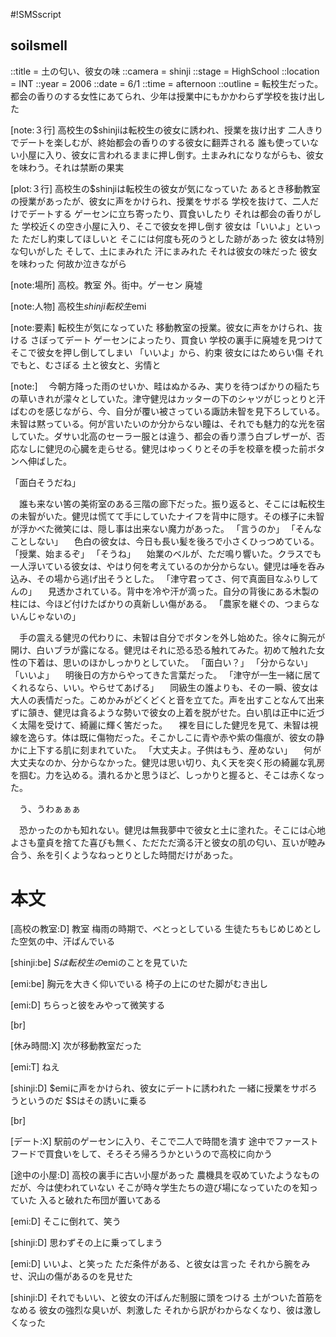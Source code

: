 #!SMSscript

## soilsmell

::title = 土の匂い、彼女の味
::camera = shinji
::stage = HighSchool
::location = INT
::year = 2006
::date = 6/1
::time = afternoon
::outline = 転校生だった。都会の香りのする女性にあてられ、少年は授業中にもかかわらず学校を抜け出した

[note:３行]
高校生の$shinjiは転校生の彼女に誘われ、授業を抜け出す
二人きりでデートを楽しむが、終始都会の香りのする彼女に翻弄される
誰も使っていない小屋に入り、彼女に言われるままに押し倒す。土まみれになりながらも、彼女を味わう。それは禁断の果実

[plot:３行]
高校生の$shinjiは転校生の彼女が気になっていた
あるとき移動教室の授業があったが、彼女に声をかけられ、授業をサボる
学校を抜けて、二人だけでデートする
ゲーセンに立ち寄ったり、買食いしたり
それは都会の香りがした
学校近くの空き小屋に入り、そこで彼女を押し倒す
彼女は「いいよ」といった
ただし約束してほしいと
そこには何度も死のうとした跡があった
彼女は特別な匂いがした
そして、土にまみれた
汗にまみれた
それは彼女の味だった
彼女を味わった
何故か泣きながら

[note:場所]
高校。教室
外。街中。ゲーセン
廃墟

[note:人物]
高校生$shinji
転校生$emi

[note:要素]
転校生が気になっていた
移動教室の授業。彼女に声をかけられ、抜ける
さぼってデート
ゲーセンによったり、買食い
学校の裏手に廃墟を見つけて
そこで彼女を押し倒してしまい
「いいよ」から、約束
彼女にはためらい傷
それでもと、むさぼる
土と彼女と、劣情と

[note:]
　今朝方降った雨のせいか、畦はぬかるみ、実りを待つばかりの稲たちの草いきれが濛々としていた。津守健児はカッターの下のシャツがじっとりと汗ばむのを感じながら、今、自分が覆い被さっている諏訪未智を見下ろしている。未智は黙っている。何が言いたいのか分からない瞳は、それでも魅力的な光を宿していた。ダサい北高のセーラー服とは違う、都会の香り漂う白ブレザーが、否応なしに健児の心臓を走らせる。健児はゆっくりとその手を校章を模った前ボタンへ伸ばした。

「面白そうだね」

　誰も来ない筈の美術室のある三階の廊下だった。振り返ると、そこには転校生の未智がいた。健児は慌てて手にしていたナイフを背中に隠す。その様子に未智が浮かべた微笑には、隠し事は出来ない魔力があった。
「言うのか」
「そんなことしない」
　色白の彼女は、今日も長い髪を後ろで小さくひっつめている。
「授業、始まるぞ」
「そうね」
　始業のベルが、ただ鳴り響いた。クラスでも一人浮いている彼女は、やはり何を考えているのか分からない。健児は唾を呑み込み、その場から逃げ出そうとした。
「津守君ってさ、何で真面目なふりしてんの」
　見透かされている。背中を冷や汗が滴った。自分の背後にある木製の柱には、今ほど付けたばかりの真新しい傷がある。
「農家を継ぐの、つまらないんじゃないの」

　手の震える健児の代わりに、未智は自分でボタンを外し始めた。徐々に胸元が開け、白いブラが露になる。健児はそれに恐る恐る触れてみた。初めて触れた女性の下着は、思いのほかしっかりとしていた。
「面白い？」
「分からない」
「いいよ」
　明後日の方からやってきた言葉だった。
「津守が一生一緒に居てくれるなら、いい。やらせてあげる」
　同級生の誰よりも、その一瞬、彼女は大人の表情だった。こめかみがどくどくと音を立てた。声を出すことなんて出来ずに頷き、健児は貪るような勢いで彼女の上着を脱がせた。白い肌は正中に近づく太陽を受けて、綺麗に輝く筈だった。
　裸を目にした健児を見て、未智は視線を逸らす。体は既に傷物だった。そこかしこに青や赤や紫の傷痕が、彼女の静かに上下する肌に刻まれていた。
「大丈夫よ。子供はもう、産めない」
　何が大丈夫なのか、分からなかった。健児は思い切り、丸く天を突く形の綺麗な乳房を掴む。力を込める。潰れるかと思うほど、しっかりと握ると、そこは赤くなった。

　う、うわぁぁぁ

　恐かったのかも知れない。健児は無我夢中で彼女と土に塗れた。そこには心地よさも童貞を捨てた喜びも無く、ただただ滴る汗と彼女の肌の匂い、互いが睦み合う、糸を引くようなねっとりとした時間だけがあった。

# 本文

[高校の教室:D]
教室
梅雨の時期で、べとっとしている
生徒たちもじめじめとした空気の中、汗ばんでいる

[shinji:be]
$Sは転校生の$emiのことを見ていた

[emi:be]
胸元を大きく仰いでいる
椅子の上にのせた脚がむき出し

[emi:D]
ちらっと彼をみやって微笑する

[br]

[休み時間:X]
次が移動教室だった

[emi:T]
ねえ

[shinji:D]
$emiに声をかけられ、彼女にデートに誘われた
一緒に授業をサボろうというのだ
$Sはその誘いに乗る

[br]

[デート:X]
駅前のゲーセンに入り、そこで二人で時間を潰す
途中でファーストフードで買食いをして、そろそろ帰ろうかというので高校に向かう

[途中の小屋:D]
高校の裏手に古い小屋があった
農機具を収めていたようなものだが、今は使われていない
そこが時々学生たちの遊び場になっていたのを知っていた
入ると破れた布団が置いてある

[emi:D]
そこに倒れて、笑う

[shinji:D]
思わずその上に乗ってしまう

[emi:D]
いいよ、と笑った
ただ条件がある、と彼女は言った
それから腕をみせ、沢山の傷があるのを見せた

[shinji:D]
それでもいい、と彼女の汗ばんだ制服に頭をつける
土がついた首筋をなめる
彼女の強烈な臭いが、刺激した
それから訳がわからなくなり、彼は激しくなった
